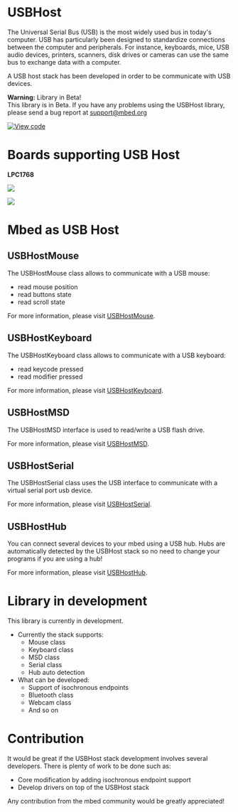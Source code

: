# USBHost

The Universal Serial Bus (USB) is the most widely used bus in today's computer. USB has particularly been designed to standardize connections between the computer and peripherals. For instance, keyboards, mice, USB audio devices, printers, scanners, disk drives or cameras can use the same bus to exchange data with a computer.

A USB host stack has been developed in order to be communicate with USB devices.

<span class="warnings">**Warning:** Library in Beta! </br>This library is in Beta. If you have any problems using the USBHost library, please send a bug report at [support@mbed.org](support@mbed.org) </span> 

[![View code](https://www.mbed.com/embed/?type=library)](https://developer.mbed.org/users/mbed_official/code/USBHost/) 

# Boards supporting USB Host

**LPC1768** 
 
<span class="images">![](../Images/LPC1768_pic.jpeg)</span>

<span class="images">![](../Images/LPC1768_drawing.jpeg)</span>

# Mbed as USB Host

## USBHostMouse

The USBHostMouse class allows to communicate with a USB mouse:

* read mouse position
* read buttons state
* read scroll state

For more information, please visit [USBHostMouse](USBHostMouse.md).

## USBHostKeyboard

The USBHostKeyboard class allows to communicate with a USB keyboard:

* read keycode pressed
* read modifier pressed

For more information, please visit [USBHostKeyboard](USBHostKeyboard.md).

## USBHostMSD

The USBHostMSD interface is used to read/write a USB flash drive.

For more information, please visit [USBHostMSD](USBHostMSD.md).

## USBHostSerial

The USBHostSerial class uses the USB interface to communicate with a virtual serial port usb device.

For more information, please visit [USBHostSerial](USBHostSerial.md).

## USBHostHub

You can connect several devices to your mbed using a USB hub. Hubs are automatically detected by the USBHost stack so no need to change your programs if you are using a hub!

For more information, please visit [USBHostHub](USBHostHub.md).

# Library in development

This library is currently in development. 

* Currently the stack supports:
    * Mouse class
    * Keyboard class
    * MSD class
    * Serial class
    * Hub auto detection
* What can be developed:
    * Support of isochronous endpoints
    * Bluetooth class
    * Webcam class
    * And so on

# Contribution

It would be great if the USBHost stack development involves several developers. There is plenty of work to be done such as:

* Core modification by adding isochronous endpoint support
* Develop drivers on top of the USBHost stack

Any contribution from the mbed community would be greatly appreciated!
